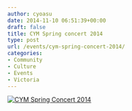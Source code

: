 ```yaml
---
author: cyoasu
date: 2014-11-10 06:51:39+00:00
draft: false
title: CYM Spring concert 2014
type: post
url: /events/cym-spring-concert-2014/
categories:
- Community
- Culture
- Events
- Victoria
---
```


[![CYM Spring Concert 2014](http://www.ozeukes.com/wp-content/uploads/2014/11/CYM_eng.jpg)
](http://www.ozeukes.com/wp-content/uploads/2014/11/CYM-EOY-Concert-2014-FINAL-3-1.pdf)
